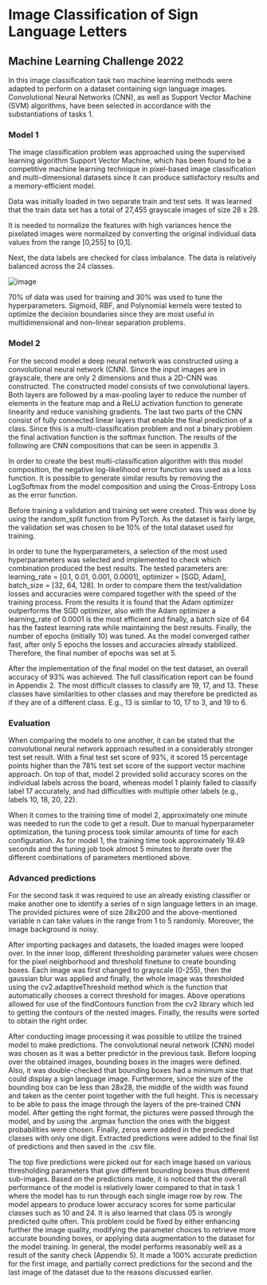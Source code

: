 # Image Classification of Sign Language Letters 
## Machine Learning Challenge 2022

In this image classification task two machine learning methods were adapted to perform on a dataset containing sign language images. Convolutional Neural Networks (CNN), as well as Support Vector Machine (SVM) algorithms, have been selected in accordance with the substantiations of tasks 1.

### Model 1

The image classification problem was approached using the supervised learning algorithm Support Vector Machine, which has been found to be a competitive machine learning technique in pixel-based image classification and multi-dimensional datasets since it can produce satisfactory results and a memory-efficient model. 

Data was initially loaded in two separate train and test sets. It was learned that the train data set has a total of 27,455 grayscale images of size 28 x 28. 

It is needed to normalize the features with high variances hence the pixelated images were normalized by  converting the original individual data values from the range [0,255] to [0,1]. 

Next, the data labels are checked for class imbalance. The data is relatively balanced across the 24 classes. 

![image](https://user-images.githubusercontent.com/117458345/218732068-ce205919-54fb-47a5-8b94-a2bdc5e1f879.png)

70% of data was used for training and 30% was used to tune the hyperparameters. Sigmoid, RBF, and Polynomial kernels were tested to optimize the decision boundaries since they are most useful in multidimensional and non-linear separation problems. 


### Model 2

For the second model a deep neural network was constructed using a convolutional neural network (CNN). Since the input images are in grayscale, there are only 2 dimensions and thus a 2D-CNN was constructed. The constructed model consists of two convolutional layers. Both layers are followed by a max-pooling layer to reduce the number of elements in the feature map and a ReLU activation function to generate linearity and reduce vanishing gradients. The last two parts of the CNN consist of fully connected linear layers that enable the final prediction of a class. Since this is a multi-classification problem and not a binary problem the final activation function is the softmax function. The results of the following are CNN compositions that can be seen in appendix 3.

In order to create the best multi-classification algorithm with this model composition, the negative log-likelihood error function was used as a loss function. It is possible to generate similar results by removing the LogSoftmax from the model composition and using the Cross-Entropy Loss as the error function. 

Before training a validation and training set were created. This was done by using the random_split function from PyTorch. As the dataset is fairly large, the validation set was chosen to be 10% of the total dataset used for training. 

In order to tune the hyperparameters, a selection of the most used hyperparameters was selected and implemented to check which combination produced the best results. The tested parameters are: learning_rate = [0.1, 0.01, 0.001, 0.0001], optimizer = [SGD, Adam], batch_size = [32, 64, 128]. In order to compare them the test/validation losses and accuracies were compared together with the speed of the training process. From the results it is found that the Adam optimizer outperforms the SGD optimizer, also with the Adam optimizer a learning_rate of 0.0001 is the most efficient and finally, a batch size of 64 has the fastest learning rate while maintaining the best results. Finally, the number of epochs (initially 10) was tuned. As the model converged rather fast, after only 5 epochs the losses and accuracies already stabilized. Therefore, the final number of epochs was set at 5. 

After the implementation of the final model on the test dataset, an overall accuracy of 93% was achieved. The full classification report can be found in Appendix 2. The most difficult classes to classify are 19, 17, and 13. These classes have similarities to other classes and may therefore be predicted as if they are of a different class. E.g., 13 is similar to 10, 17 to 3, and 19 to 6. 

### Evaluation

When comparing the models to one another, it can be stated that the convolutional neural network approach resulted in a considerably stronger test set result. With a final test set score of 93%, it scored 15 percentage points higher than the 78% test set score of the support vector machine approach. On top of that, model 2 provided solid accuracy scores on the individual labels across the board, whereas model 1 plainly failed to classify label 17 accurately, and had difficulties with multiple other labels (e.g., labels 10, 18, 20, 22). 

When it comes to the training time of model 2, approximately one minute was needed to run the code to get a result. Due to manual hyperparameter optimization, the tuning process took similar amounts of time for each configuration. As for model 1, the training time took approximately 19.49 seconds and the tuning job took almost 5 minutes to iterate over the different combinations of parameters mentioned above. 

### Advanced predictions

For the second task it was required to use an already existing classifier or make another one to identify a series of n sign language letters in an image. The provided pictures were of size 28x200 and the above-mentioned variable n can take values in the range from 1 to 5 randomly. Moreover, the image background is noisy. 

After importing packages and datasets, the loaded images were looped over. In the inner loop, different thresholding parameter values were chosen for the pixel neighborhood and threshold finetune to create bounding boxes. Each image was first changed to grayscale (0-255), then the gaussian blur was applied and finally, the whole image was thresholded using the cv2.adaptiveThreshold method which is the function that automatically chooses a correct threshold for images. Above operations allowed for use of the findContours function from the cv2 library which led to getting the contours of the nested images. Finally, the results were sorted to obtain the right order. 

After conducting image processing it was possible to utilize the trained model to make predictions. The convolutional neural network (CNN) model was chosen as it was a better predictor in the previous task. Before looping over the obtained images, bounding boxes in the images were defined. Also, it was double-checked that bounding boxes had a minimum size that could display a sign language image. Furthermore, since the size of the bounding box can be less than 28x28, the middle of the width was found and taken as the center point together with the full height. This is necessary to be able to pass the image through the layers of the pre-trained CNN model. After getting the right format, the pictures were passed through the model, and by using the .argmax function the ones with the biggest probabilities were chosen. Finally, zeros were added in the predicted classes with only one digit. Extracted predictions were added to the final list of predictions and then saved in the .csv file. 

The top five predictions were picked out for each image based on various thresholding parameters that give different bounding boxes thus different sub-images. Based on the predictions made, it is noticed that the overall performance of the model is relatively lower compared to that in task 1 where the model has to run through each single image row by row. The model appears to produce lower accuracy scores for some particular classes such as 10 and 24. It is also learned that class 05 is wrongly predicted quite often. This problem could be fixed by either enhancing further the image quality, modifying the parameter choices to retrieve more accurate bounding boxes, or applying data augmentation to the dataset for the model training. In general, the model performs reasonably well as a result of the sanity check (Appendix 5). It made a 100% accurate prediction for the first image, and partially correct predictions for the second and the last image of the dataset due to the reasons discussed earlier. 
